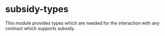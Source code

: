 # subsidy-types

This module provides types which are needed for the interaction with any contract which supports subsidy.
